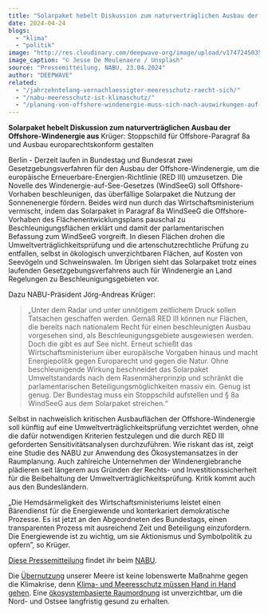 ```yaml
---
title: "Solarpaket hebelt Diskussion zum naturverträglichen Ausbau der Offshore-Windenergie aus"
date: 2024-04-24
blogs: 
  - "klima"
  - "politik"
image: "http://res.cloudinary.com/deepwave-org/image/upload/v1747245035/deepwave.org/Jesse-De-Meulenaere_Unsplash_Offshore_Solarpaket-scaled.jpg"
image_caption: "© Jesse De Meulenaere / Unsplash"
source: "Pressemitteilung, NABU, 23.04.2024"
author: "DEEPWAVE"
related: 
  - "/jahrzehntelang-vernachlaessigter-meeresschutz-raecht-sich/"
  - "/nabu-meeresschutz-ist-klimaschutz/"
  - "/planung-von-offshore-windenergie-muss-sich-nach-auswirkungen-auf-oekosysteme-richten/"
---
```


**Solarpaket hebelt Diskussion zum naturverträglichen Ausbau der Offshore-Windenergie aus** Krüger: Stoppschild für Offshore-Paragraf 8a und Ausbau europarechtskonform gestalten

Berlin - Derzeit laufen in Bundestag und Bundesrat zwei Gesetzgebungsverfahren für den Ausbau der Offshore-Windenergie, um die europäische Erneuerbare-Energien-Richtlinie (RED III) umzusetzen. Die Novelle des Windenergie-auf-See-Gesetzes (WindSeeG) soll Offshore-Vorhaben beschleunigen, das überfällige Solarpaket die Nutzung der Sonnenenergie fördern. Beides wird nun durch das Wirtschaftsministerium vermischt, indem das Solarpaket in Paragraf 8a WindSeeG die Offshore-Vorhaben des Flächenentwicklungsplans pauschal zu Beschleunigungsflächen erklärt und damit der parlamentarischen Befassung zum WindSeeG vorgreift. In diesen Flächen drohen die Umweltverträglichkeitsprüfung und die artenschutzrechtliche Prüfung zu entfallen, selbst in ökologisch unverzichtbaren Flächen, auf Kosten von Seevögeln und Schweinswalen. Im Übrigen sieht das Solarpaket trotz eines laufenden Gesetzgebungsverfahrens auch für Windenergie an Land Regelungen zu Beschleunigungsgebieten vor.

Dazu NABU-Präsident Jörg-Andreas Krüger:

> „Unter dem Radar und unter unnötigem zeitlichem Druck sollen Tatsachen geschaffen werden. Gemäß RED III können nur Flächen, die bereits nach nationalem Recht für einen beschleunigten Ausbau vorgesehen sind, als Beschleunigungsgebiete ausgewiesen werden. Doch die gibt es auf See nicht. Erneut schießt das Wirtschaftsministerium über europäische Vorgaben hinaus und macht Energiepolitik gegen Europarecht und gegen die Natur. Ohne beschleunigende Wirkung beschneidet das Solarpaket Umweltstandards nach dem Rasenmäherprinzip und schränkt die parlamentarischen Beteiligungsmöglichkeiten massiv ein. Genug ist genug. Der Bundestag muss ein Stoppschild aufstellen und § 8a WindSeeG aus dem Solarpaket streichen.“

Selbst in nachweislich kritischen Ausbauflächen der Offshore-Windenergie soll künftig auf eine Umweltverträglichkeitsprüfung verzichtet werden, ohne die dafür notwendigen Kriterien festzulegen und die durch RED III geforderten Sensitivitätsanalysen durchzuführen. Wie riskant das ist, zeigt eine Studie des NABU zur Anwendung des Ökosystemansatzes in der Raumplanung. Auch zahlreiche Unternehmen der Windenergiebranche plädieren seit längerem aus Gründen der Rechts- und Investitionssicherheit für die Beibehaltung der Umweltverträglichkeitsprüfung. Kritik kommt auch aus den Bundesländern.

„Die Hemdsärmeligkeit des Wirtschaftsministeriums leistet einen Bärendienst für die Energiewende und konterkariert demokratische Prozesse. Es ist jetzt an den Abgeordneten des Bundestags, einen transparenten Prozess mit ausreichend Zeit und Beteiligung einzufordern. Die Energiewende ist zu wichtig, um sie Aktionismus und Symbolpolitik zu opfern”, so Krüger.

[Diese Pressemitteilung](https://www.nabu.de/presse/pressemitteilungen/www.doc.govt.nz/index.php?popup=true&show=40582&db=presseservice) findet ihr beim [NABU](http://nabu.de).

Die [Übernutzung](https://www.deepwave.org/jahrzehntelang-vernachlaessigter-meeresschutz-raecht-sich/) unserer Meere ist keine lobenswerte Maßnahme gegen die Klimakrise, denn [Klima- und Meeresschutz müssen Hand in Hand gehen](https://www.deepwave.org/nabu-meeresschutz-ist-klimaschutz/). Eine [ökosystembasierte Raumordnung](https://www.deepwave.org/planung-von-offshore-windenergie-muss-sich-nach-auswirkungen-auf-oekosysteme-richten/) ist unverzichtbar, um die Nord- und Ostsee langfristig gesund zu erhalten.
